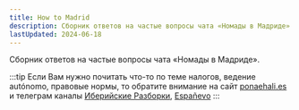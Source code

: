 ```yaml
---
title: How to Madrid
description: Сборник ответов на частые вопросы чата «Номады в Мадриде»
lastUpdated: 2024-06-18
---
```


Сборник ответов на частые вопросы чата «Номады в Мадриде».

:::tip
Если Вам нужно почитать что-то по теме налогов, ведение autónomo, правовые нормы, то обратите внимание на сайт [ponaehali.es](https://ponaehali.es/) и телеграм каналы [Иберийские Разборки](https://t.me/desmontaje_iberico), [Españevo](https://t.me/espanevo)
:::
